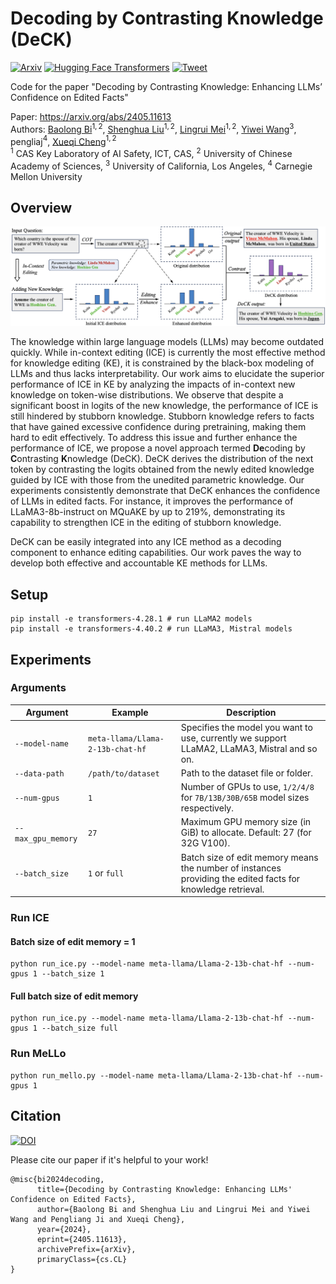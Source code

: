 Decoding by Contrasting Knowledge (DeCK)
===

[![Arxiv](https://img.shields.io/badge/arXiv-2405.11613-B21A1B)](https://arxiv.org/abs/2405.11613)
[![Hugging Face Transformers](https://img.shields.io/badge/%F0%9F%A4%97-Transformers-blue)](https://github.com/huggingface/transformers)
[![Tweet](https://img.shields.io/twitter/url/http/shields.io.svg?style=social)](https://x.com/Byron52238498/status/1792754220535620023)

Code for the paper "Decoding by Contrasting Knowledge: Enhancing LLMs’ Confidence on Edited Facts"

Paper: https://arxiv.org/abs/2405.11613  
Authors: [Baolong Bi](https://byronbbl.github.io/)$^{1,2}$, [Shenghua Liu](https://shenghua-liu.github.io/)$^{1,2}$, [Lingrui Mei](https://scholar.google.com/citations?user=GQ8LtcQAAAAJ&hl=en)$^{1,2}$, [Yiwei Wang](https://wangywust.github.io/)$^{3}$, pengliaj$^{4}$, [Xueqi Cheng](https://people.ucas.ac.cn/~cxq?language=en)$^{1,2}$  
$^1$ CAS Key Laboratory of AI Safety, ICT, CAS, $^2$ University of Chinese Academy of Sciences, $^3$ University of California, Los Angeles, $^4$ Carnegie Mellon University

## Overview

![DeCK](overview.jpg)

The knowledge within large language models (LLMs) may become outdated quickly. While in-context editing (ICE) is currently the most effective method for knowledge editing (KE), it is constrained by the black-box modeling of LLMs and thus lacks interpretability. Our work aims to elucidate the superior performance of ICE in KE by analyzing the impacts of in-context new knowledge on token-wise distributions. We observe that despite a significant boost in logits of the new knowledge, the performance of ICE is still hindered by stubborn knowledge. Stubborn knowledge refers to facts that have gained excessive confidence during pretraining, making them hard to edit effectively. To address this issue and further enhance the performance of ICE, we propose a novel approach termed **De**coding by **C**ontrasting **K**nowledge (DeCK). DeCK derives the distribution of the next token by contrasting the logits obtained from the newly edited knowledge guided by ICE with those from the unedited parametric knowledge. Our experiments consistently demonstrate that DeCK enhances the confidence of LLMs in edited facts. For instance, it improves the performance of LLaMA3-8b-instruct on MQuAKE by up to 219%, demonstrating its capability to strengthen ICE in the editing of stubborn knowledge. 

DeCK can be easily integrated into any ICE method as a decoding component to enhance editing capabilities. Our work paves the way to develop both effective and accountable KE methods for LLMs.

## Setup

```
pip install -e transformers-4.28.1 # run LLaMA2 models
pip install -e transformers-4.40.2 # run LLaMA3, Mistral models
```

## Experiments

### Arguments

| Argument          | Example           | Description   |
| ----------------- | ----------------- | ------------- |
| `--model-name`    | `meta-llama/Llama-2-13b-chat-hf` | Specifies the model you want to use, currently we support LLaMA2, LLaMA3, Mistral and so on. |
| `--data-path`     | `/path/to/dataset` | Path to the dataset file or folder. |
| `--num-gpus`      | `1` | Number of GPUs to use, `1/2/4/8` for `7B/13B/30B/65B` model sizes respectively.  |
| `--max_gpu_memory`| `27` | Maximum GPU memory size (in GiB) to allocate. Default: 27 (for 32G V100).  |
| `--batch_size`    | `1` or `full` | Batch size of edit memory means the number of instances providing the edited facts for knowledge retrieval.  |

### Run ICE
#### Batch size of edit memory = 1

```
python run_ice.py --model-name meta-llama/Llama-2-13b-chat-hf --num-gpus 1 --batch_size 1
```

#### Full batch size of edit memory

```
python run_ice.py --model-name meta-llama/Llama-2-13b-chat-hf --num-gpus 1 --batch_size full
```

### Run MeLLo

```
python run_mello.py --model-name meta-llama/Llama-2-13b-chat-hf --num-gpus 1
```

## Citation

[![DOI](https://img.shields.io/badge/DOI-10.48550/arXiv.2405.11613-green?color=FF8000?color=009922)](https://doi.org/10.48550/arXiv.2405.11613)

Please cite our paper if it's helpful to your work!
```
@misc{bi2024decoding,
      title={Decoding by Contrasting Knowledge: Enhancing LLMs' Confidence on Edited Facts}, 
      author={Baolong Bi and Shenghua Liu and Lingrui Mei and Yiwei Wang and Pengliang Ji and Xueqi Cheng},
      year={2024},
      eprint={2405.11613},
      archivePrefix={arXiv},
      primaryClass={cs.CL}
}
```
